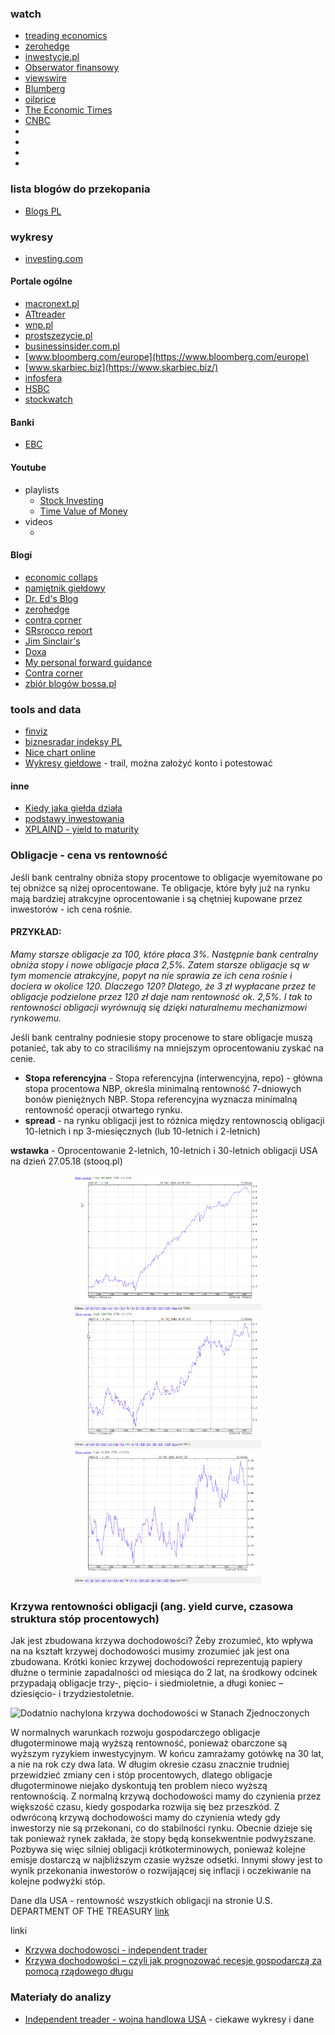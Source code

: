 
### watch
- [treading economics](https://tradingeconomics.com/)
- [zerohedge](https://www.zerohedge.com/)
- [inwestycje.pl](http://inwestycje.pl/)
- [Obserwator finansowy](https://www.obserwatorfinansowy.pl/tematyka/makroekonomia/)
- [viewswire](http://viewswire.eiu.com/)
- [Blumberg](https://www.bloomberg.com/europe)
- [oilprice](https://oilprice.com/Finance/the-Economy)
- [The Economic Times](https://economictimes.indiatimes.com)
- [CNBC](https://www.cnbc.com/world/)
- []()
- []()
- []()
- []()

### lista blogów do przekopania
- [Blogs PL](http://generatorfinansowy.blogspot.com/)


### wykresy
- [investing.com](https://pl.investing.com/indices/wig-20-chart)

#### Portale ogólne
- [macronext.pl](http://www.macronext.pl/pl/)
- [ATtreader](http://www.attrader.pl/abonament/informacje)
- [wnp.pl](https://www.wnp.pl/)
- [prostszezycie.pl](https://prostszezycie.pl/finanse-i-prawo-21)
- [businessinsider.com.pl](https://businessinsider.com.pl/?utm_source=businessinsider.com&utm_medium=referral&utm_campaign=redirect_businessinsider_com)
- [www.bloomberg.com/europe](https://www.bloomberg.com/europe)
- [www.skarbiec.biz](https://www.skarbiec.biz/)
- [infosfera](http://infostrefa.com/infostrefa/pl/index/)
- [HSBC](https://www.hsbc.com/)
- [stockwatch](https://www.stockwatch.pl/)

#### Banki
- [EBC](https://www.ecb.europa.eu/home/html/index.en.html)

#### Youtube
- playlists
  - [Stock Investing](https://www.youtube.com/playlist?list=PLECECA66C0CE68B1E)
  - [Time Value of Money](https://www.youtube.com/watch?v=gkoEAPAW7eg&list=PL_KGEFWqEaTBbYDupRektHIMG0G9u-Ru-)
- videos
  - []()


#### Blogi
- [economic collaps](http://theeconomiccollapseblog.com/)
- [pamiętnik giełdowy](http://at-trader.blogspot.com/)
- [Dr. Ed's Blog](http://blog.yardeni.com/)
- [zerohedge](https://www.zerohedge.com/)
- [contra corner](http://davidstockmanscontracorner.com/)
- [SRsrocco report](https://srsroccoreport.com/)
- [Jim Sinclair's](https://www.jsmineset.com/)
- [Doxa](https://slomski.us/)
- [My personal forward guidance](http://franzlischka.blogspot.com/?view=sidebar)
- [Contra corner](http://davidstockmanscontracorner.com/)
- [zbiór blogów bossa.pl](https://blogi.bossa.pl/)

### tools and data 
- [finviz](https://finviz.com/)
- [biznesradar indeksy PL](https://www.biznesradar.pl/gielda/indeksy)
- [Nice chart online](https://pl.tradingview.com/chart/?symbol=FX:EURUSD)
- [Wykresy giełdowe](https://stockcharts.com/) - trail, można założyć konto i potestować

#### inne
- [Kiedy jaka giełda działa](https://market24hclock.com/)
- [podstawy inwestowania](https://appfunds.blogspot.com/2013/11/elementarz-inwestora.html)
- [XPLAIND - yield to maturity](https://xplaind.com/157707/yield-to-maturity)

### Obligacje - cena vs rentowność
Jeśli bank centralny obniża stopy procentowe to obligacje wyemitowane po tej obniżce są niżej oprocentowane. Te obligacje, które były już na rynku mają bardziej atrakcyjne
oprocentowanie i są chętniej kupowane przez inwestorów - ich cena rośnie. 

#### PRZYKŁAD:
*Mamy starsze obligacje za 100, które płaca 3\%. Następnie bank centralny obniża stopy i nowe obligacje płaca 2,5\%. Zatem starsze obligacje są w tym momencie atrakcyjne,
 popyt na nie sprawia ze ich cena rośnie i dociera w okolice 120. Dlaczego 120? Dlatego, że 3 zł wypłacane przez te obligacje podzielone przez 120 zł daje nam rentowność ok. 2,5%.
 I tak to rentowności obligacji wyrównują się dzięki naturalnemu mechanizmowi rynkowemu.*


Jeśli bank centralny podniesie stopy procenowe to stare obligacje muszą potanieć, tak aby to co straciliśmy na mniejszym oprocentowaniu zyskać na cenie. 

- __Stopa referencyjna__ - Stopa referencyjna (interwencyjna, repo) - główna stopa procentowa NBP, określa minimalną rentowność 7-dniowych bonów pieniężnych NBP.
Stopa referencyjna wyznacza minimalną rentowność operacji otwartego rynku.
- __spread__ - na rynku obligacji jest to różnica między rentownoscią obligacji 10-letnich i np 3-miesięcznych (lub 10-letnich i 2-letnich)






__wstawka__ - Oprocentowanie 2-letnich, 10-letnich i 30-letnich obligacji USA na dzień 27.05.18 (stooq.pl)
<p align="center">
  <img src="./images/economy/usa_2_years.png" width="300"/>
  <img src="./images/economy/usa_10_years.png" width="300"/>
  <img src="./images/economy/usa_30_years.png" width="300"/>
</p>

### Krzywa rentowności obligacji (ang. yield curve, czasowa struktura stóp procentowych)
Jak jest zbudowana krzywa dochodowości?
Żeby zrozumieć, kto wpływa na na kształt krzywej dochodowości musimy zrozumieć jak jest ona zbudowana. Krótki koniec krzywej dochodowości reprezentują papiery dłużne o terminie zapadalności od miesiąca do 2 lat,
na środkowy odcinek przypadają obligacje trzy-, pięcio- i siedmioletnie, a długi koniec – dziesięcio- i trzydziestoletnie.

![Dodatnio nachylona krzywa dochodowości w Stanach Zjednoczonych](./images/economy/dodatnia_krzywa_dochodowości.png)

W normalnych warunkach rozwoju gospodarczego obligacje długoterminowe mają wyższą rentowność, ponieważ obarczone są wyższym ryzykiem inwestycyjnym. W końcu zamrażamy gotówkę na 30 lat,
a nie na rok czy dwa lata. W długim okresie czasu znacznie trudniej przewidzieć zmiany cen i stóp procentowych, dlatego obligacje długoterminowe niejako dyskontują ten problem nieco wyższą rentownością.
Z normalną krzywą dochodowości mamy do czynienia przez większość czasu, kiedy gospodarka rozwija się bez przeszkód. Z odwróconą krzywą dochodowości mamy do czynienia wtedy gdy inwestorzy nie są przekonani, co do stabilności rynku.
Obecnie dzieje się tak ponieważ rynek zakłada, że stopy będą konsekwentnie podwyższane. Pozbywa się więc silniej obligacji krótkoterminowych, ponieważ kolejne emisje dostarczą w najbliższym czasie wyższe
odsetki. Innymi słowy jest to wynik przekonania inwestorów o rozwijającej się inflacji i oczekiwanie na kolejne podwyżki stóp.

Dane dla USA - rentowność wszystkich obligacji na stronie U.S. DEPARTMENT OF THE TREASURY [link](https://www.treasury.gov/resource-center/data-chart-center/interest-rates/Pages/TextView.aspx?data=yieldYear&year=2018)



linki
- [Krzywa dochodowosci - independent trader](https://independenttrader.pl/jak-przewidziec-recesje-gospodarcza-krzywa-dochodowosci.html)
- [Krzywa dochodowości – czyli jak prognozować recesje gospodarczą za pomocą rządowego długu](https://analizy.investio.pl/krzywa-dochodowosci-czyli-jak-prognozowac-recesje-gospodarcza-za-pomoca-rzadowego-dlugu/)


### Materiały do analizy
- [Independent treader - wojna handlowa USA](https://independenttrader.pl/powell-z-trumpem-doprowadza-do-krachu.html) - ciekawe wykresy i dane